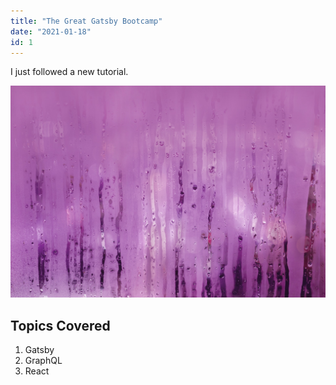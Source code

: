 ```yaml
---
title: "The Great Gatsby Bootcamp"
date: "2021-01-18"
id: 1
---
```


I just followed a new tutorial.

![Rain on a window](./rainonwindow.jpg)

## Topics Covered

1. Gatsby
2. GraphQL
3. React
